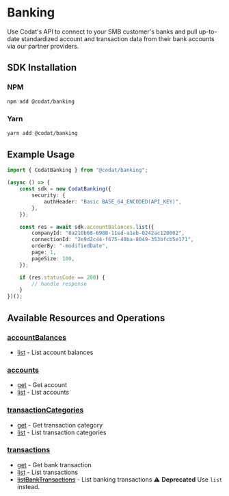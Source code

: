 # Banking

<!-- Start Codat Library Description -->
﻿Use Codat's API to connect to your SMB customer's banks and pull up-to-date standardized account and transaction data from their bank accounts via our partner providers.
<!-- End Codat Library Description -->

<!-- Start SDK Installation -->
## SDK Installation

### NPM

```bash
npm add @codat/banking
```

### Yarn

```bash
yarn add @codat/banking
```
<!-- End SDK Installation -->

## Example Usage
<!-- Start SDK Example Usage -->
```typescript
import { CodatBanking } from "@codat/banking";

(async () => {
    const sdk = new CodatBanking({
        security: {
            authHeader: "Basic BASE_64_ENCODED(API_KEY)",
        },
    });

    const res = await sdk.accountBalances.list({
        companyId: "8a210b68-6988-11ed-a1eb-0242ac120002",
        connectionId: "2e9d2c44-f675-40ba-8049-353bfcb5e171",
        orderBy: "-modifiedDate",
        page: 1,
        pageSize: 100,
    });

    if (res.statusCode == 200) {
        // handle response
    }
})();

```
<!-- End SDK Example Usage -->

<!-- Start SDK Available Operations -->
## Available Resources and Operations


### [accountBalances](docs/sdks/accountbalances/README.md)

* [list](docs/sdks/accountbalances/README.md#list) - List account balances

### [accounts](docs/sdks/accounts/README.md)

* [get](docs/sdks/accounts/README.md#get) - Get account
* [list](docs/sdks/accounts/README.md#list) - List accounts

### [transactionCategories](docs/sdks/transactioncategories/README.md)

* [get](docs/sdks/transactioncategories/README.md#get) - Get transaction category
* [list](docs/sdks/transactioncategories/README.md#list) - List transaction categories

### [transactions](docs/sdks/transactions/README.md)

* [get](docs/sdks/transactions/README.md#get) - Get bank transaction
* [list](docs/sdks/transactions/README.md#list) - List transactions
* [~~listBankTransactions~~](docs/sdks/transactions/README.md#listbanktransactions) - List banking transactions :warning: **Deprecated** Use `list` instead.
<!-- End SDK Available Operations -->



<!-- Start Dev Containers -->



<!-- End Dev Containers -->

<!-- Placeholder for Future Speakeasy SDK Sections -->

